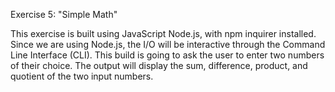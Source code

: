 Exercise 5: "Simple Math"

This exercise is built using JavaScript Node.js, with npm inquirer installed. Since we are using Node.js, the I/O will be interactive through the Command Line Interface (CLI). This build is going to ask the user to enter two numbers of their choice. The output will display the sum, difference, product, and quotient of the two input numbers.  